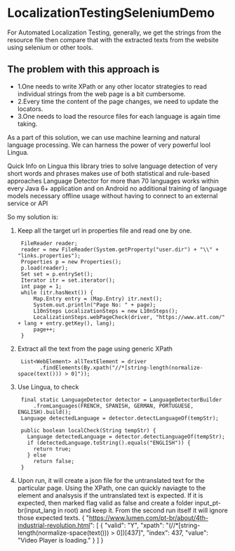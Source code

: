 # LocalizationTestingSeleniumDemo

For Automated Localization Testing, generally, we get the strings from the resource file then compare that with the extracted texts from the website using selenium or other tools.

## The problem with this approach is 
- 1.One needs to write XPath or any other locator strategies to read individual strings from the web page is a bit cumbersome.
- 2.Every time the content of the page changes, we need to update the locators.
- 3.One needs to load the resource files for each language is again time taking.

As a part of this solution, we can use machine learning and natural language processing. 
We can harness the power of very powerful lool Lingua.

Quick Info on Lingua
this library tries to solve language detection of very short words and phrases
makes use of both statistical and rule-based approaches
Language Detector for more than 70 languages
works within every Java 6+ application and on Android
no additional training of language models necessary
offline usage without having to connect to an external service or API

So my solution is:

1. Keep all the target url in properties file and read one by one.

		FileReader reader;
		reader = new FileReader(System.getProperty("user.dir") + "\\" + "links.properties");
		Properties p = new Properties();
		p.load(reader);
		Set set = p.entrySet();
		Iterator itr = set.iterator();
		int page = 1;
		while (itr.hasNext()) {
			Map.Entry entry = (Map.Entry) itr.next();
			System.out.println("Page No: " + page);
			L10nSteps LocalizationSteps = new L10nSteps();
			LocalizationSteps.webPageCheck(driver, "https://www.att.com/" + lang + entry.getKey(), lang);
			page++;
		}

2. Extract all the text from the page using generic XPath

        List<WebElement> allTextElement = driver
              .findElements(By.xpath("//*[string-length(normalize-space(text())) > 0]"));
	
3. Use Lingua, to check 

    	final static LanguageDetector detector = LanguageDetectorBuilder
			.fromLanguages(FRENCH, SPANISH, GERMAN, PORTUGUESE, ENGLISH).build();
      	Language detectedLanguage = detector.detectLanguageOf(tempStr);
        
        public boolean localCheck(String tempStr) {
          Language detectedLanguage = detector.detectLanguageOf(tempStr);
          if (detectedLanguage.toString().equals("ENGLISH")) {
            return true;
          } else
            return false;
        }
4. Upon run, it will create a json file for the untranslated text for the particular page. Using the XPath, one can quickly naviagte to the element and analsysis if the untranslated text is expected. If it is expected, then marked flag valid as false and create a folder input_pt-br(input_lang in root) and keep it. From the second run itself it will ignore those expected texts.
		{
		  "https://www.lumen.com/pt-br/about/4th-industrial-revolution.html": [
		    {
		      "valid": "Y",
		      "xpath": "(//*[string-length(normalize-space(text())) > 0])[437]",
		      "index": 437,
		      "value": "Video Player is loading."
		    }
		  ]
		}
		

